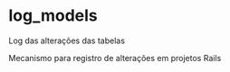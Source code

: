 # log_models
Log das alterações das tabelas

Mecanismo para registro de alterações em projetos Rails
